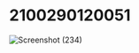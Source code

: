 ﻿# 2100290120051
![Screenshot (234)](https://github.com/aryantiwari8736/2100290120051/assets/94268382/fe4498bd-c68d-4469-87ed-dbb95931867a)
